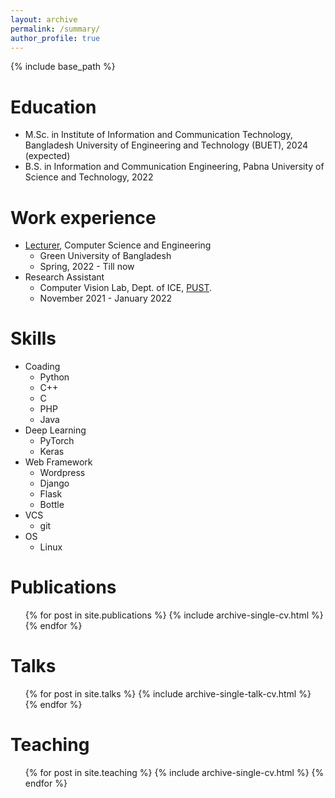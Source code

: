 ```yaml
---
layout: archive
permalink: /summary/
author_profile: true
---
```


{% include base_path %}

Education
======
* M.Sc. in Institute of Information and Communication Technology, Bangladesh University of Engineering and Technology (BUET), 2024 (expected)
* B.S. in Information and Communication Engineering, Pabna University of Science and Technology, 2022


Work experience
======
* [Lecturer](https://green.edu.bd/faculty-profile/dept-of-cse/md-riad-hassan/), Computer Science and Engineering
  * Green University of Bangladesh
  * Spring, 2022 - Till now
* Research Assistant
  * Computer Vision Lab, Dept. of ICE, [PUST](https://pust.ac.bd/).
  * November 2021 - January 2022

  
Skills
======
* Coading
  * Python
  * C++
  * C
  * PHP
  * Java
* Deep Learning
  * PyTorch
  * Keras
* Web Framework
  * Wordpress
  * Django
  * Flask
  * Bottle
* VCS
  * git
* OS
  * Linux


Publications
======
  <ul>{% for post in site.publications %}
    {% include archive-single-cv.html %}
  {% endfor %}</ul>
  
Talks
======
  <ul>{% for post in site.talks %}
    {% include archive-single-talk-cv.html %}
  {% endfor %}</ul>
  
Teaching
======
  <ul>{% for post in site.teaching %}
    {% include archive-single-cv.html %}
  {% endfor %}</ul>
  
